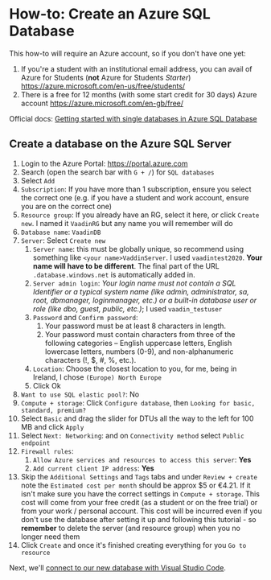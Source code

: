# How-to: Create an Azure SQL Database

This how-to will require an Azure account, so if you don't have one yet:
1. If you're a student with an institutional email address, you can avail of Azure for Students (**not** Azure for Students *Starter*) https://azure.microsoft.com/en-us/free/students/
2. There is a free for 12 months (with some start credit for 30 days) Azure account https://azure.microsoft.com/en-gb/free/

Official docs: [Getting started with single databases in Azure SQL Database](https://docs.microsoft.com/en-us/azure/sql-database/sql-database-single-database-quickstart-guide)

## Create a database on the Azure SQL Server
1. Login to the Azure Portal: https://portal.azure.com
2. Search (open the search bar with `G + /`) for `SQL databases`
3. Select `Add`
4. `Subscription`: If you have more than 1 subscription, ensure you select the correct one (e.g. if you have a student and work account, ensure you are on the correct one)
5. `Resource group`: If you already have an RG, select it here, or click `Create new`. I named it `VaadinRG` but any name you will remember will do
6. `Database name`: `VaadinDB`
7. `Server`: Select `Create new`
   1. `Server name`: this must be globally unique, so recommend using something like `<your name>VaddinServer`. I used `vaadintest2020`. **Your name will have to be different**. The final part of the URL `.database.windows.net` is automatically added in.
   2. `Server admin login`: *Your login name must not contain a SQL Identifier or a typical system name (like admin, administrator, sa, root, dbmanager, loginmanager, etc.) or a built-in database user or role (like dbo, guest, public, etc.)*; I used `vaadin_testuser`
   3.  `Password` and `Confirm password`: 
       1.  Your password must be at least 8 characters in length.
       2.  Your password must contain characters from three of the following categories – English uppercase letters, English lowercase letters, numbers (0-9), and non-alphanumeric characters (!, $, #, %, etc.).
   4.  `Location`: Choose the closest location to you, for me, being in Ireland, I chose `(Europe) North Europe`
   5.  Click Ok  
8.  `Want to use SQL elastic pool?`: No
9.  `Compute + storage`: Click `Configure database`, then `Looking for basic, standard, premium?`
10. Select `Basic` and drag the slider for DTUs all the way to the left for 100 MB and click `Apply`
12. Select `Next: Networking`: and on `Connectivity method` select `Public endpoint`
13. `Firewall rules`: 
    1.  `Allow Azure services and resources to access this server`: **Yes**
    2.  `Add current client IP address`: **Yes**
14. Skip the `Additional Settings` and `Tags` tabs and under `Review + create` note the `Estimated cost per month` should be approx $5 or €4.21. If it isn't make sure you have the correct settings in `Compute + storage`. This cost will come from your free credit (as a student or on the free trial) or from your work / personal account. This cost will be incurred even if you don't use the database after setting it up and following this tutorial - so **remember** to delete the server (and resource group) when you no longer need them
15. Click `Create` and once it's finished creating everything for you `Go to resource`

Next, we'll [connect to our new database with Visual Studio Code](ConnectingQueryingDB.md).




 


